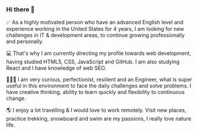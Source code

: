 ### Hi there 👋

✅ As a highly motivated person who have an advanced English level and experience working in the United States for 4 years, I am looking for new challenges in IT & development areas, to continue growing professionally and personally.

💻 That's why I am currently directing my profile towards web development, having studied HTML5, CSS, JavaScript and GitHub. I am also studying React and I have knowledge of web SEO. 

🙋🏻‍♂️ I am very curious, perfectionist, resilient and an Engineer, what is super useful in this environment to face the daily challenges and solve problems. I have creative thinking, ability to learn quickly and flexibility to continuous change. 

🌎 I enjoy a lot travelling & I would love to work remotely. Visit new places, practice trekking, snowboard and swim are my passions, I really love nature life.

<!--
**kbcruz6/kbcruz6** is a ✨ _special_ ✨ repository because its `README.md` (this file) appears on your GitHub profile.

Here are some ideas to get you started:

- 🔭 I’m currently working on ...
- 🌱 I’m currently learning ...
- 👯 I’m looking to collaborate on ...
- 🤔 I’m looking for help with ...
- 💬 Ask me about ...
- 📫 How to reach me: ...
- 😄 Pronouns: ...
- ⚡ Fun fact: ...
-->
